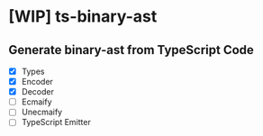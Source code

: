# [WIP] ts-binary-ast

## Generate binary-ast from TypeScript Code

- [x] Types
- [x] Encoder
- [x] Decoder
- [ ] Ecmaify
- [ ] Unecmaify
- [ ] TypeScript Emitter
